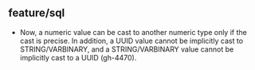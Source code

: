 ## feature/sql

* Now, a numeric value can be cast to another numeric type only if the cast is
  precise. In addition, a UUID value cannot be implicitly cast to
  STRING/VARBINARY, and a STRING/VARBINARY value cannot be implicitly cast to
  a UUID (gh-4470).
